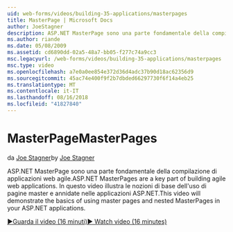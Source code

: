 ```yaml
---
uid: web-forms/videos/building-35-applications/masterpages
title: MasterPage | Microsoft Docs
author: JoeStagner
description: ASP.NET MasterPage sono una parte fondamentale della compilazione di applicazioni web agile. In questo video verrà illustrato le nozioni di base dell'uso di pagine master e annidate in...
ms.author: riande
ms.date: 05/08/2009
ms.assetid: cd6890dd-02a5-48a7-bb05-f277c74a9cc3
msc.legacyurl: /web-forms/videos/building-35-applications/masterpages
msc.type: video
ms.openlocfilehash: a7e0a0ee854e372d36d4adc37b90d18ac62356d9
ms.sourcegitcommit: 45ac74e400f9f2b7dbded66297730f6f14a4eb25
ms.translationtype: MT
ms.contentlocale: it-IT
ms.lasthandoff: 08/16/2018
ms.locfileid: "41827840"
---
```

<a name="masterpages"></a><span data-ttu-id="0e1bf-104">MasterPage</span><span class="sxs-lookup"><span data-stu-id="0e1bf-104">MasterPages</span></span>
====================
<span data-ttu-id="0e1bf-105">da [Joe Stagner](https://github.com/JoeStagner)</span><span class="sxs-lookup"><span data-stu-id="0e1bf-105">by [Joe Stagner](https://github.com/JoeStagner)</span></span>

<span data-ttu-id="0e1bf-106">ASP.NET MasterPage sono una parte fondamentale della compilazione di applicazioni web agile.</span><span class="sxs-lookup"><span data-stu-id="0e1bf-106">ASP.NET MasterPages are a key part of building agile web applications.</span></span> <span data-ttu-id="0e1bf-107">In questo video illustra le nozioni di base dell'uso di pagine master e annidate nelle applicazioni ASP.NET.</span><span class="sxs-lookup"><span data-stu-id="0e1bf-107">This video will demonstrate the basics of using master pages and nested MasterPages in your ASP.NET applications.</span></span>

[<span data-ttu-id="0e1bf-108">&#9654;Guarda il video (16 minuti)</span><span class="sxs-lookup"><span data-stu-id="0e1bf-108">&#9654; Watch video (16 minutes)</span></span>](https://channel9.msdn.com/Blogs/ASP-NET-Site-Videos/masterpages)
